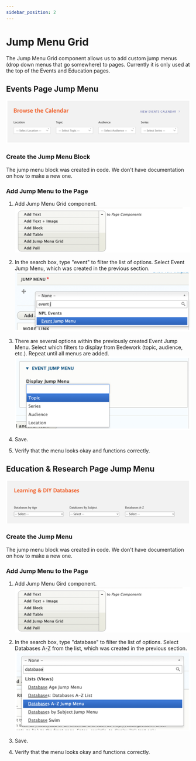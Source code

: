 ```yaml
---
sidebar_position: 2
---
```


# Jump Menu Grid

The Jump Menu Grid component allows us to add custom jump menus (drop down menus that go somewhere) to pages. Currently it is only used at the top of the Events and Education pages.

## Events Page Jump Menu

![block image 1](../../img/jump-menu-0.png)

### Create the Jump Menu Block

The jump menu block was created in code. We don't have documentation on how to make a new one.

### Add Jump Menu to the Page

1. Add Jump Menu Grid component.
![block image 1](../../img/jump-menu-5.png)

1. In the search box, type "event" to filter the list of options. Select Event Jump Menu, which was created in the previous section.
![block image 1](../../img/jump-menu-1.png)

1. There are several options within the previously created Event Jump Menu. Select which filters to display from Bedework (topic, audience, etc.). Repeat until all menus are added.
![block image 1](../../img/jump-menu-3.png)

1. Save.

1. Verify that the menu looks okay and functions correctly.

## Education & Research Page Jump Menu

![block image 1](../../img/jump-menu-2.png)

### Create the Jump Menu

The jump menu block was created in code. We don't have documentation on how to make a new one.

### Add Jump Menu to the Page

1. Add Jump Menu Gird component.
![block image 1](../../img/jump-menu-5.png)

1. In the search box, type "database" to filter the list of options. Select Databases A-Z from the list, which was created in the previous section.
![block image 1](../../img/jump-menu-4.png)

1. Save.

1. Verify that the menu looks okay and functions correctly.
